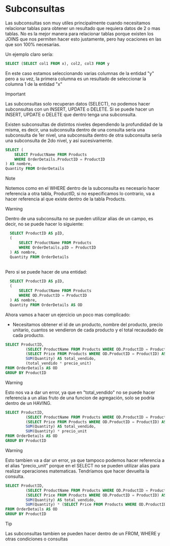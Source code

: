 # Subconsultas

Las subconsultas son muy utiles principalmente cuando necesitamos relacionar tablas para obtener un resultado que requiera datos de 2 o mas tablas. No es la mejor manera para relacionar tablas porque existen los JOINS que nos permiten hacer esto justamente, pero hay ocaciones en las que son 100% necesarias.

Un ejemplo claro sería: 

```sql
SELECT (SELECT col1 FROM x), col2, col3 FROM y
```

En este caso estamos seleccionando varias columnas de la entidad "y" pero a su vez, la primera columna es un resultado de seleccionar la columna 1 de la entidad "x"

> [!IMPORTANT]
> Las subconsultas solo recuperan datos (SELECT), no podemos hacer subconsultas con un INSERT, UPDATE o DELETE. Si se puede hacer un INSERT, UPDATE o DELETE que dentro tenga una subconsulta.

Existen subconsultas de distintos niveles dependiendo la profundidad de la misma, es decir, una subconsulta dentro de una consulta sería una subconsulta de 1er nivel, una subconsulta dentro de otra subconsulta sería una subconsulta de 2do nivel, y así sucesivamente.

```sql
SELECT (
	SELECT ProductName FROM Products
	WHERE OrderDetails.ProductID = ProductID
) AS nombre,
Quantity FROM OrderDetails
```
> [!NOTE]
> Notemos como en el WHERE dentro de la subconsulta es necesario hacer referencia a otra tabla, ProductID, si no especificamos lo contrario, va a hacer referencia al que existe dentro de la tabla Products.

> [!WARNING]
> Dentro de una subconsulta no se pueden utilizar alias de un campo, es decir, no se puede hacer lo siguiente: <br>
>```sql
>   SELECT ProductID AS pID,
>   (
>	    SELECT ProductName FROM Products
>	    WHERE OrderDetails.pID = ProductID
>   ) AS nombre,
>   Quantity FROM OrderDetails
>``` 
><br> Pero si se puede hacer de una entidad:<br>
>```sql
>   SELECT ProductID AS pID,
>   (
>   	SELECT ProductName FROM Products
>	    WHERE OD.ProductID = ProductID
>   ) AS nombre,
>   Quantity FROM OrderDetails AS OD
>```

Ahora vamos a hacer un ejercicio un poco mas complicado:

* Necesitamos obtener el id de un producto, nombre del producto, precio unitario, cuantos se vendieron de cada producto y el total recaudado de cada producto. 

```sql
SELECT ProductID,
		 (SELECT ProductName FROM Products WHERE OD.ProductID = ProductID) AS nombre_producto,
		 (SELECT Price FROM Products WHERE OD.ProductID = ProductID) AS precio_unit,
		 SUM(Quantity) AS total_vendido,
		 (total_vendido * precio_unit)
FROM OrderDetails AS OD
GROUP BY ProductID
```

> [!WARNING]
> Esto nos va a dar un error, ya que en "total_vendido" no se puede hacer referencia a un alias fruto de una funcion de agregación, solo se podría dentro de un HAVING.

```sql
SELECT ProductID,
		 (SELECT ProductName FROM Products WHERE OD.ProductID = ProductID) AS nombre_producto,
		 (SELECT Price FROM Products WHERE OD.ProductID = ProductID) AS precio_unit,
		 SUM(Quantity) AS total_vendido,
		 SUM(Quantity) * precio_unit
FROM OrderDetails AS OD
GROUP BY ProductID
```

> [!WARNING]
> Esto tambien va a dar un error, ya que tampoco podemos hacer referencia a el alias "precio_unit" porque en el SELECT no se pueden utilizar alias para realizar operaciones matematicas. Tendríamos que hacer devuelta la consulta.

```sql
SELECT ProductID,
		 (SELECT ProductName FROM Products WHERE OD.ProductID = ProductID) AS nombre_producto,
		 (SELECT Price FROM Products WHERE OD.ProductID = ProductID) AS precio_unit,
		 SUM(Quantity) AS total_vendido,
		 SUM(Quantity) * (SELECT Price FROM Products WHERE OD.ProductID = ProductID) AS recaudacion
FROM OrderDetails AS OD
GROUP BY ProductID
```

> [!TIP]
> Las subconsultas tambien se pueden hacer dentro de un FROM, WHERE y otras condiciones o consultas